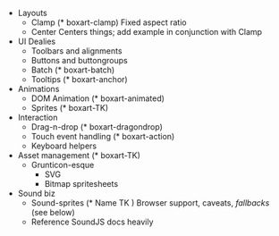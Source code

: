 * Layouts
	* Clamp (* boxart-clamp)
		Fixed aspect ratio
	* Center
		Centers things; add example in conjunction with Clamp
* UI Dealies
	* Toolbars and alignments
	* Buttons and buttongroups
	* Batch (* boxart-batch)
	* Tooltips (* boxart-anchor)
* Animations
	* DOM Animation (* boxart-animated)
	* Sprites (* boxart-TK)
* Interaction
	* Drag-n-drop  (* boxart-dragondrop)
	* Touch event handling (* boxart-action)
    * Keyboard helpers
* Asset management (* boxart-TK)
	* Grunticon-esque
		* SVG
		* Bitmap spritesheets
* Sound biz
	* Sound-sprites (* Name TK )
		Browser support, caveats, _fallbacks_ (see below)
	* Reference SoundJS docs heavily